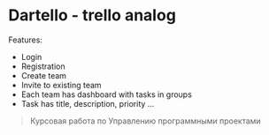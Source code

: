 # Dartello - trello analog

Features:
* Login
* Registration
* Create team
* Invite to existing team
* Each team has dashboard with tasks in groups
* Task has title, description, priority ...

> Курсовая работа по Управлению программными проектами